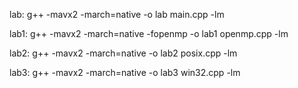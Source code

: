 lab: g++ -mavx2 -march=native -o lab main.cpp -lm

lab1: g++ -mavx2 -march=native -fopenmp -o lab1 openmp.cpp -lm

lab2: g++ -mavx2 -march=native -o lab2 posix.cpp -lm

lab3: g++ -mavx2 -march=native -o lab3 win32.cpp -lm
